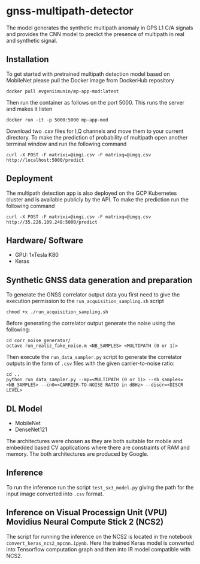 # gnss-multipath-detector

The model generates the synthetic multipath anomaly in GPS L1 C/A signals and provides the CNN model to predict the presence of multipath in real and synthetic signal.

## Installation
To get started with pretrained multipath detection model based on MobileNet please pull the Docker image from DockerHub repository
```
docker pull evgeniimunin/mp-app-mod:latest
```
Then run the container as follows on the port 5000. This runs the server and makes it listen 
```
docker run -it -p 5000:5000 mp-app-mod
```
Download two .csv files for I,Q channels and move them to your current directory. To make the prediction of probability of multipath  open another terminal window and run the following command
```
curl -X POST -F matrixi=@imgi.csv -F matrixq=@imgq.csv http://localhost:5000/predict
```

## Deployment
The multipath detection app is also deployed on the GCP Kubernetes cluster and is available publicly by the API. To make the prediction run the following command
```
curl -X POST -F matrixi=@imgi.csv -F matrixq=@imgq.csv http://35.226.109.248:5000/predict
```

## Hardware/ Software
- GPU: 1xTesla K80
- Keras

## Synthetic GNSS data generation and preparation
To generate the GNSS correlator output data you first need to give the execution permission to the ```run_acquisition_sampling.sh``` script
```
chmod +x ./run_acquisition_sampling.sh
```
Before generating the correlator output generate the noise using the following:
```
cd corr_noise_generator/
octave run_realiz_fake_noise.m <NB_SAMPLES> <MULTIPATH (0 or 1)>
```
Then execute the ```run_data_sampler.py``` script to generate the correlator outputs in the form of ```.csv``` files with the given carrier-to-noise ratio:
```
cd ..
python run_data_sampler.py --mp=<MULTIPATH (0 or 1)> --nb_samples=<NB_SAMPLES> --cn0=<CARRIER-TO-NOISE RATIO in dBHz> --discr=<DISCR LEVEL>
```

## DL Model
- MobileNet
- DenseNet121

The architectures were chosen as they are both suitable for mobile and embedded based CV applications where there are constraints of RAM and memory. The both architectures are produced by Google.

## Inference
To run the inference  run the script ```test_sx3_model.py``` giving the path for the input image converted into ```.csv``` format.

## Inference on Visual Processign Unit (VPU) Movidius Neural Compute Stick 2 (NCS2)
The script for running the inference on the NCS2 is located in the notebook ```convert_keras_ncs2_mpcnn.ipynb```. Here the trained Keras model is converted into Tensorflow computation graph and then into IR model compatible with NCS2.



